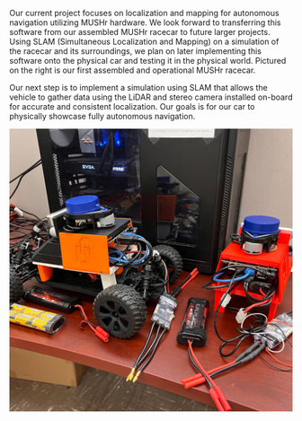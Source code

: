 Our current project focuses on localization and mapping for autonomous navigation utilizing MUSHr hardware. We look forward to transferring this software from our assembled MUSHr racecar to future larger projects. Using SLAM (Simultaneous Localization and Mapping) on a simulation of the racecar and its surroundings, we plan on later implementing this software onto the physical car and testing it in the physical world.
Pictured on the right is our first assembled and operational MUSHr racecar.

Our next step is to implement a simulation using SLAM that allows the vehicle to gather data using the LiDAR and stereo camera installed on-board for accurate and consistent localization. Our goals is for our car to physically showcase fully autonomous navigation.

![Small partially-disassembled autonomous rover](/assets/images/cars.png)
